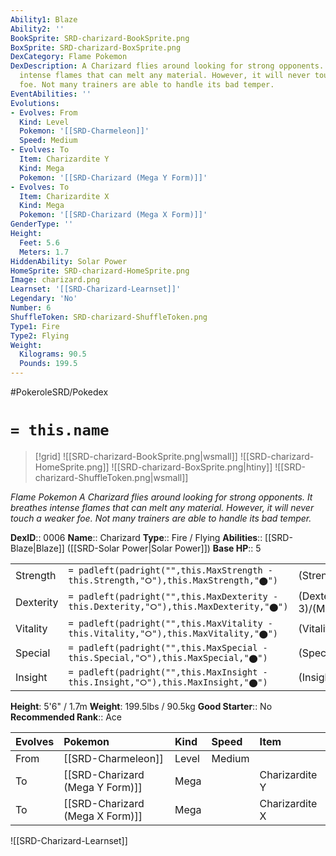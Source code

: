 ```yaml
---
Ability1: Blaze
Ability2: ''
BookSprite: SRD-charizard-BookSprite.png
BoxSprite: SRD-charizard-BoxSprite.png
DexCategory: Flame Pokemon
DexDescription: A Charizard flies around looking for strong opponents. It breathes
  intense flames that can melt any material. However, it will never touch a weaker
  foe. Not many trainers are able to handle its bad temper.
EventAbilities: ''
Evolutions:
- Evolves: From
  Kind: Level
  Pokemon: '[[SRD-Charmeleon]]'
  Speed: Medium
- Evolves: To
  Item: Charizardite Y
  Kind: Mega
  Pokemon: '[[SRD-Charizard (Mega Y Form)]]'
- Evolves: To
  Item: Charizardite X
  Kind: Mega
  Pokemon: '[[SRD-Charizard (Mega X Form)]]'
GenderType: ''
Height:
  Feet: 5.6
  Meters: 1.7
HiddenAbility: Solar Power
HomeSprite: SRD-charizard-HomeSprite.png
Image: charizard.png
Learnset: '[[SRD-Charizard-Learnset]]'
Legendary: 'No'
Number: 6
ShuffleToken: SRD-charizard-ShuffleToken.png
Type1: Fire
Type2: Flying
Weight:
  Kilograms: 90.5
  Pounds: 199.5
---
```


#PokeroleSRD/Pokedex

# `= this.name`

> [!grid]
> ![[SRD-charizard-BookSprite.png|wsmall]]
> ![[SRD-charizard-HomeSprite.png]]
> ![[SRD-charizard-BoxSprite.png|htiny]]
> ![[SRD-charizard-ShuffleToken.png|wsmall]]


*Flame Pokemon*
*A Charizard flies around looking for strong opponents. It breathes intense flames that can melt any material. However, it will never touch a weaker foe. Not many trainers are able to handle its bad temper.*

**DexID**:: 0006
**Name**:: Charizard
**Type**:: Fire / Flying
**Abilities**:: [[SRD-Blaze|Blaze]] ([[SRD-Solar Power|Solar Power]])
**Base HP**:: 5

|           |                                                                                        |                                          |
| --------- | -------------------------------------------------------------------------------------- | ---------------------------------------- |
| Strength  | `= padleft(padright("",this.MaxStrength - this.Strength,"⭘"),this.MaxStrength,"⬤")`    | (Strength::2)/(MaxStrength::5)   |
| Dexterity | `= padleft(padright("",this.MaxDexterity - this.Dexterity,"⭘"),this.MaxDexterity,"⬤")` | (Dexterity:: 3)/(MaxDexterity::6) |
| Vitality  | `= padleft(padright("",this.MaxVitality - this.Vitality,"⭘"),this.MaxVitality,"⬤")`    | (Vitality::2)/(MaxVitality::5)   |
| Special   | `= padleft(padright("",this.MaxSpecial - this.Special,"⭘"),this.MaxSpecial,"⬤")`       | (Special::3)/(MaxSpecial::6)     |
| Insight   | `= padleft(padright("",this.MaxInsight - this.Insight,"⭘"),this.MaxInsight,"⬤")`       | (Insight::2)/(MaxInsight::5)     |

**Height**: 5'6" / 1.7m
**Weight**: 199.5lbs / 90.5kg
**Good Starter**:: No
**Recommended Rank**:: Ace

| Evolves   | Pokemon                         | Kind   | Speed   | Item           |
|:----------|:--------------------------------|:-------|:--------|:---------------|
| From      | [[SRD-Charmeleon]]              | Level  | Medium  |                |
| To        | [[SRD-Charizard (Mega Y Form)]] | Mega   |         | Charizardite Y |
| To        | [[SRD-Charizard (Mega X Form)]] | Mega   |         | Charizardite X |

![[SRD-Charizard-Learnset]]
